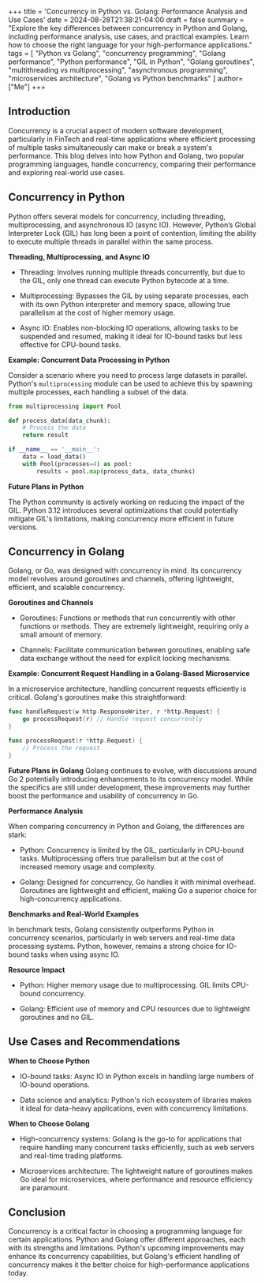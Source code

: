 +++
title = 'Concurrency in Python vs. Golang: Performance Analysis and Use Cases'
date = 2024-08-28T21:38:21-04:00
draft = false
summary = "Explore the key differences between concurrency in Python and Golang, including performance analysis, use cases, and practical examples. Learn how to choose the right language for your high-performance applications."
tags = [
    "Python vs Golang",
    "concurrency programming",
    "Golang performance",
    "Python performance",
    "GIL in Python",
    "Golang goroutines",
    "multithreading vs multiprocessing",
    "asynchronous programming",
    "microservices architecture",
    "Golang vs Python benchmarks"
]
author= ["Me"]
+++


## Introduction

Concurrency is a crucial aspect of modern software development, particularly in FinTech and real-time applications where efficient processing of multiple tasks simultaneously can make or break a system's performance. This blog delves into how Python and Golang, two popular programming languages, handle concurrency, comparing their performance and exploring real-world use cases.

## Concurrency in Python

Python offers several models for concurrency, including threading, multiprocessing, and asynchronous IO (async IO). However, Python’s Global Interpreter Lock (GIL) has long been a point of contention, limiting the ability to execute multiple threads in parallel within the same process.

**Threading, Multiprocessing, and Async IO** 

- Threading: Involves running multiple threads concurrently, but due to the GIL, only one thread can execute Python bytecode at a time.

- Multiprocessing: Bypasses the GIL by using separate processes, each with its own Python interpreter and memory space, allowing true parallelism at the cost of higher memory usage.

- Async IO: Enables non-blocking IO operations, allowing tasks to be suspended and resumed, making it ideal for IO-bound tasks but less effective for CPU-bound tasks.
  

**Example: Concurrent Data Processing in Python** 

Consider a scenario where you need to process large datasets in parallel. Python's `multiprocessing` module can be used to achieve this by spawning multiple processes, each handling a subset of the data.

```python
from multiprocessing import Pool

def process_data(data_chunk):
    # Process the data
    return result

if __name__ == '__main__':
    data = load_data()
    with Pool(processes=4) as pool:
        results = pool.map(process_data, data_chunks)
```

**Future Plans in Python** 

The Python community is actively working on reducing the impact of the GIL. Python 3.12 introduces several optimizations that could potentially mitigate GIL's limitations, making concurrency more efficient in future versions.

## Concurrency in Golang

Golang, or Go, was designed with concurrency in mind. Its concurrency model revolves around goroutines and channels, offering lightweight, efficient, and scalable concurrency.

**Goroutines and Channels** 

- Goroutines: Functions or methods that run concurrently with other functions or methods. They are extremely lightweight, requiring only a small amount of memory.

- Channels: Facilitate communication between goroutines, enabling safe data exchange without the need for explicit locking mechanisms.
  

**Example: Concurrent Request Handling in a Golang-Based Microservice** 

In a microservice architecture, handling concurrent requests efficiently is critical. Golang's goroutines make this straightforward:

```go
func handleRequest(w http.ResponseWriter, r *http.Request) {
    go processRequest(r) // Handle request concurrently
}

func processRequest(r *http.Request) {
    // Process the request
}
```

**Future Plans in Golang** 
Golang continues to evolve, with discussions around Go 2 potentially introducing enhancements to its concurrency model. While the specifics are still under development, these improvements may further boost the performance and usability of concurrency in Go.

**Performance Analysis** 

When comparing concurrency in Python and Golang, the differences are stark:
- Python: Concurrency is limited by the GIL, particularly in CPU-bound tasks. Multiprocessing offers true parallelism but at the cost of increased memory usage and complexity.

- Golang: Designed for concurrency, Go handles it with minimal overhead. Goroutines are lightweight and efficient, making Go a superior choice for high-concurrency applications.


**Benchmarks and Real-World Examples** 

In benchmark tests, Golang consistently outperforms Python in concurrency scenarios, particularly in web servers and real-time data processing systems. Python, however, remains a strong choice for IO-bound tasks when using async IO.

**Resource Impact** 

- Python: Higher memory usage due to multiprocessing. GIL limits CPU-bound concurrency.

- Golang: Efficient use of memory and CPU resources due to lightweight goroutines and no GIL.


## Use Cases and Recommendations

**When to Choose Python** 

- IO-bound tasks: Async IO in Python excels in handling large numbers of IO-bound operations.

- Data science and analytics: Python's rich ecosystem of libraries makes it ideal for data-heavy applications, even with concurrency limitations.


**When to Choose Golang** 

- High-concurrency systems: Golang is the go-to for applications that require handling many concurrent tasks efficiently, such as web servers and real-time trading platforms.

- Microservices architecture: The lightweight nature of goroutines makes Go ideal for microservices, where performance and resource efficiency are paramount.


## Conclusion

Concurrency is a critical factor in choosing a programming language for certain applications. Python and Golang offer different approaches, each with its strengths and limitations. Python's upcoming improvements may enhance its concurrency capabilities, but Golang's efficient handling of concurrency makes it the better choice for high-performance applications today.
